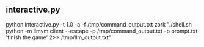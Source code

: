 ## interactive.py 
python interactive.py -t 1.0 -a -f /tmp/command_output.txt zork "./shell.sh python -m llmvm.client --escape -p /tmp/command_output.txt -p prompt.txt 'finish the game' 2>> /tmp/llm_output.txt"
